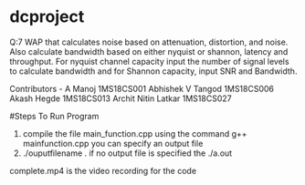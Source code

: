 # dcproject

Q:7 WAP that calculates noise based on attenuation, distortion, and noise. Also calculate bandwidth based on either nyquist or shannon, latency and throughput. For nyquist channel capacity input the number of signal levels to calculate bandwidth and for Shannon capacity, input SNR and Bandwidth.

Contributors - 
A Manoj 1MS18CS001
Abhishek V Tangod 1MS18CS006
Akash Hegde 1MS18CS013
Archit Nitin Latkar 1MS18CS027

#Steps To Run Program
1. compile the file main_function.cpp using the command g++ mainfunction.cpp  you can specify an output file
2. ./ouputfilename . if no output file is specified the ./a.out

complete.mp4 is the video recording for the code
